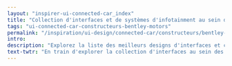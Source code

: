 ```yaml
---
layout: "inspirer-ui-connected-car_index"
title: "Collection d'interfaces et de systèmes d'infotainment au sein des voitures connectées Bentley Motors"
tags: "ui-connected-car-constructeurs-bentley-motors"
permalink: "/inspiration/ui-design/connected-car/constructeurs/bentley-motors/"
intro:
description: "Explorez la liste des meilleurs designs d'interfaces et concepts de tableaux de bord automobiles de Bentley Motors"
text-twtr: "En train d'explorer la collection d'interfaces au sein des voitures connectées Bentley Motors du @MagDuWebdesign"
---
```

